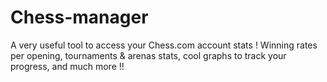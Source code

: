 # Chess-manager
A very useful tool to access your Chess.com account stats ! Winning rates per opening, tournaments &amp; arenas stats, cool graphs to track your progress, and much more !!
